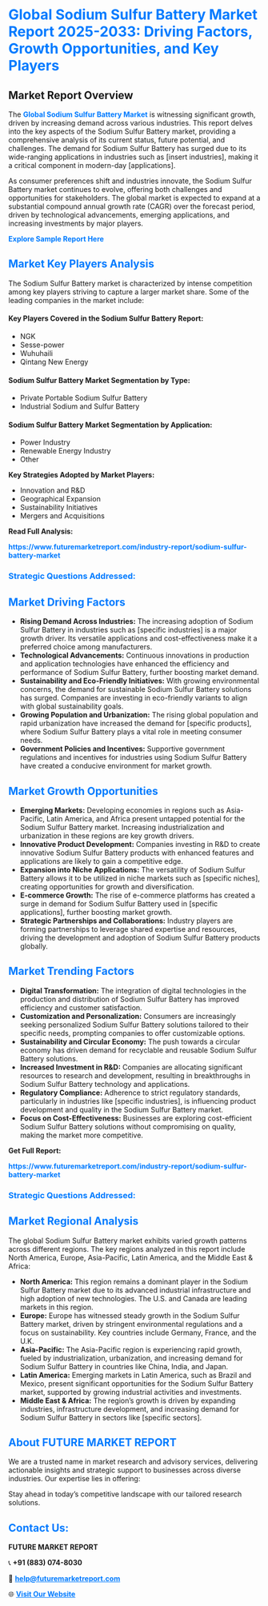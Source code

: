 <h1 style="color: #007BFF;">Global Sodium Sulfur Battery Market Report 2025-2033: Driving Factors, Growth Opportunities, and Key Players</h1>

<section id="overview">
<h2>Market Report Overview</h2>
<p>The <a href="https://www.futuremarketreport.com/industry-report/sodium-sulfur-battery-market" style="color: #007BFF; text-decoration: none;"><strong>Global Sodium Sulfur Battery Market</strong></a> is witnessing significant growth, driven by increasing demand across various industries. This report delves into the key aspects of the Sodium Sulfur Battery market, providing a comprehensive analysis of its current status, future potential, and challenges. The demand for Sodium Sulfur Battery has surged due to its wide-ranging applications in industries such as [insert industries], making it a critical component in modern-day [applications].</p>
<p>As consumer preferences shift and industries innovate, the Sodium Sulfur Battery market continues to evolve, offering both challenges and opportunities for stakeholders. The global market is expected to expand at a substantial compound annual growth rate (CAGR) over the forecast period, driven by technological advancements, emerging applications, and increasing investments by major players.</p>
</section>

<section id="overview">
<p><a href="https://www.futuremarketreport.com/request-sample/reportId=56136" style="color: #007BFF; text-decoration: none;"><strong>Explore Sample Report Here</strong></a></p>
</section>

<section id="key-players">
<h2 style="color: #007BFF;">Market Key Players Analysis</h2>
<p>The Sodium Sulfur Battery market is characterized by intense competition among key players striving to capture a larger market share. Some of the leading companies in the market include:</p>
<h4>Key Players Covered in the Sodium Sulfur Battery Report:</h4>
<ul><li>NGK</li><li>Sesse-power</li><li>Wuhuhaili</li><li>Qintang New Energy</li></ul>
<h4>Sodium Sulfur Battery Market Segmentation by Type:</h4>
<ul><li>Private Portable Sodium Sulfur Battery</li><li>Industrial Sodium and Sulfur Battery</li></ul>

<h4>Sodium Sulfur Battery Market Segmentation by Application:</h4>
<ul><li>Power Industry</li><li>Renewable Energy Industry</li><li>Other</li></ul>
<p><strong>Key Strategies Adopted by Market Players:</strong></p>
<ul>
<li>Innovation and R&D</li>
<li>Geographical Expansion</li>
<li>Sustainability Initiatives</li>
<li>Mergers and Acquisitions</li>
</ul>
</section>

<section>
<p><strong>Read Full Analysis: </strong></p><a href="https://www.futuremarketreport.com/industry-report/sodium-sulfur-battery-market" style="color: #007BFF; text-decoration: none;"><strong>https://www.futuremarketreport.com/industry-report/sodium-sulfur-battery-market</strong></a>
<h3 style="color: #007BFF;">Strategic Questions Addressed:</h3>
</section>

<section id="driving-factors">
<h2 style="color: #007BFF;">Market Driving Factors</h2>
<ul>
<li><strong>Rising Demand Across Industries:</strong> The increasing adoption of Sodium Sulfur Battery in industries such as [specific industries] is a major growth driver. Its versatile applications and cost-effectiveness make it a preferred choice among manufacturers.</li>
<li><strong>Technological Advancements:</strong> Continuous innovations in production and application technologies have enhanced the efficiency and performance of Sodium Sulfur Battery, further boosting market demand.</li>
<li><strong>Sustainability and Eco-Friendly Initiatives:</strong> With growing environmental concerns, the demand for sustainable Sodium Sulfur Battery solutions has surged. Companies are investing in eco-friendly variants to align with global sustainability goals.</li>
<li><strong>Growing Population and Urbanization:</strong> The rising global population and rapid urbanization have increased the demand for [specific products], where Sodium Sulfur Battery plays a vital role in meeting consumer needs.</li>
<li><strong>Government Policies and Incentives:</strong> Supportive government regulations and incentives for industries using Sodium Sulfur Battery have created a conducive environment for market growth.</li>
</ul>
</section>

<section id="growth-opportunities">
<h2 style="color: #007BFF;">Market Growth Opportunities</h2>
<ul>
<li><strong>Emerging Markets:</strong> Developing economies in regions such as Asia-Pacific, Latin America, and Africa present untapped potential for the Sodium Sulfur Battery market. Increasing industrialization and urbanization in these regions are key growth drivers.</li>
<li><strong>Innovative Product Development:</strong> Companies investing in R&D to create innovative Sodium Sulfur Battery products with enhanced features and applications are likely to gain a competitive edge.</li>
<li><strong>Expansion into Niche Applications:</strong> The versatility of Sodium Sulfur Battery allows it to be utilized in niche markets such as [specific niches], creating opportunities for growth and diversification.</li>
<li><strong>E-commerce Growth:</strong> The rise of e-commerce platforms has created a surge in demand for Sodium Sulfur Battery used in [specific applications], further boosting market growth.</li>
<li><strong>Strategic Partnerships and Collaborations:</strong> Industry players are forming partnerships to leverage shared expertise and resources, driving the development and adoption of Sodium Sulfur Battery products globally.</li>
</ul>
</section>

<section id="trending-factors">
<h2 style="color: #007BFF;">Market Trending Factors</h2>
<ul>
<li><strong>Digital Transformation:</strong> The integration of digital technologies in the production and distribution of Sodium Sulfur Battery has improved efficiency and customer satisfaction.</li>
<li><strong>Customization and Personalization:</strong> Consumers are increasingly seeking personalized Sodium Sulfur Battery solutions tailored to their specific needs, prompting companies to offer customizable options.</li>
<li><strong>Sustainability and Circular Economy:</strong> The push towards a circular economy has driven demand for recyclable and reusable Sodium Sulfur Battery solutions.</li>
<li><strong>Increased Investment in R&D:</strong> Companies are allocating significant resources to research and development, resulting in breakthroughs in Sodium Sulfur Battery technology and applications.</li>
<li><strong>Regulatory Compliance:</strong> Adherence to strict regulatory standards, particularly in industries like [specific industries], is influencing product development and quality in the Sodium Sulfur Battery market.</li>
<li><strong>Focus on Cost-Effectiveness:</strong> Businesses are exploring cost-efficient Sodium Sulfur Battery solutions without compromising on quality, making the market more competitive.</li>
</ul>
</section>

<section>
<p><strong>Get Full Report: </strong></p><a href="https://www.futuremarketreport.com/industry-report/sodium-sulfur-battery-market" style="color: #007BFF; text-decoration: none;"><strong>https://www.futuremarketreport.com/industry-report/sodium-sulfur-battery-market</strong></a>
<h3 style="color: #007BFF;">Strategic Questions Addressed:</h3>
</section>


<section id="regional-analysis">
<h2 style="color: #007BFF;">Market Regional Analysis</h2>
<p>The global Sodium Sulfur Battery market exhibits varied growth patterns across different regions. The key regions analyzed in this report include North America, Europe, Asia-Pacific, Latin America, and the Middle East & Africa:</p>
<ul>
<li><strong>North America:</strong> This region remains a dominant player in the Sodium Sulfur Battery market due to its advanced industrial infrastructure and high adoption of new technologies. The U.S. and Canada are leading markets in this region.</li>
<li><strong>Europe:</strong> Europe has witnessed steady growth in the Sodium Sulfur Battery market, driven by stringent environmental regulations and a focus on sustainability. Key countries include Germany, France, and the U.K.</li>
<li><strong>Asia-Pacific:</strong> The Asia-Pacific region is experiencing rapid growth, fueled by industrialization, urbanization, and increasing demand for Sodium Sulfur Battery in countries like China, India, and Japan.</li>
<li><strong>Latin America:</strong> Emerging markets in Latin America, such as Brazil and Mexico, present significant opportunities for the Sodium Sulfur Battery market, supported by growing industrial activities and investments.</li>
<li><strong>Middle East & Africa:</strong> The region’s growth is driven by expanding industries, infrastructure development, and increasing demand for Sodium Sulfur Battery in sectors like [specific sectors].</li>
</ul>
</section>

<footer>
<h2 style="color: #007BFF;">About FUTURE MARKET REPORT</h2>
<p>We are a trusted name in market research and advisory services, delivering actionable insights and strategic support to businesses across diverse industries. Our expertise lies in offering:</p>

<p>Stay ahead in today’s competitive landscape with our tailored research solutions.</p>

<h2 style="color: #007BFF;">Contact Us:</h2>
<p><strong>FUTURE MARKET REPORT</strong></p>
<p>📞 <strong>+91 (883) 074-8030</strong></p>
<p>📧 <strong><a href="mailto:help@futuremarketreport.com" style="color: #007BFF;">help@futuremarketreport.com</a></strong></p>
<p>🌐 <strong><a href="https://www.futuremarketreport.com/" style="color: #007BFF;">Visit Our Website</a></strong></p>
</footer>